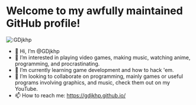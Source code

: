 # Welcome to my awfully maintained GitHub profile!

![:GDjkhp](https://count.getloli.com/get/@:GDjkhp?theme=rule34)

- 👋 Hi, I’m @GDjkhp
- 👀 I’m interested in playing video games, making music, watching anime, programming, and procrastinating.
- 🌱 I’m currently learning game development and how to hack 'em.
- 💞️ I’m looking to collaborate on programming, mainly games or useful programs involving graphics, and music, check them out on my YouTube.
- 📫 How to reach me: https://gdjkhp.github.io/

<!---
GDjkhp/GDjkhp is a ✨ special ✨ repository because its `README.md` (this file) appears on your GitHub profile.
You can click the Preview link to take a look at your changes.
--->
